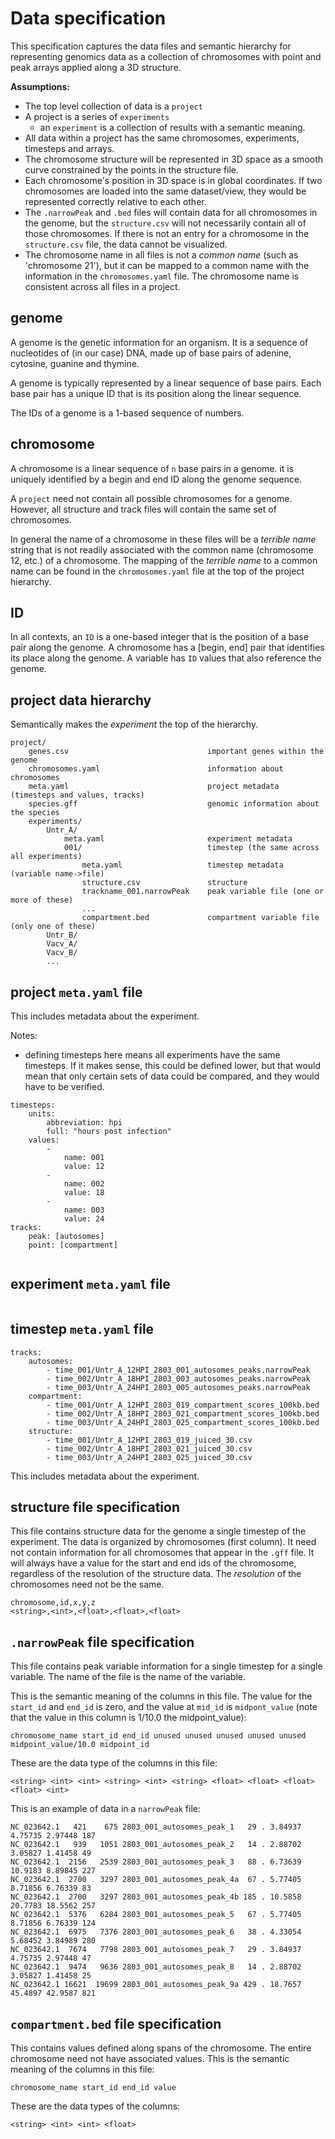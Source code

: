 # Data specification

This specification captures the data files and semantic hierarchy for representing genomics 
data as a collection of chromosomes with point and peak arrays applied along a 3D structure.

**Assumptions:**
- The top level collection of data is a `project`
- A project is a series of `experiments` 
    - an `experiment` is a collection of results with a semantic meaning.
- All data within a project has the same chromosomes, experiments, timesteps and arrays.
- The chromosome structure will be represented in 3D space as a smooth curve constrained 
  by the points in the structure file.
- Each chromosome's position in 3D space is in global coordinates. If two chromosomes are 
  loaded into the same dataset/view, they would be represented correctly relative to each other.
- The `.narrowPeak` and `.bed` files will contain data for all chromosomes in the genome, but
  the `structure.csv` will not necessarily contain all of those chromosomes. If there is
  not an entry for a chromosome in the `structure.csv` file, the data cannot be visualized.
- The chromosome name in all files is not a *common name* (such as 'chromosome 21'),
  but it can be mapped to a common name with the information in the `chromosomes.yaml` file.
  The chromosome name is consistent across all files in a project.

## genome

A genome is the genetic information for an organism. It is a sequence of nucleotides of
(in our case) DNA, made up of base pairs of adenine, cytosine, guanine and thymine.

A genome is typically represented by a linear sequence of base pairs. Each base pair has
a unique ID that is its position along the linear sequence.

The IDs of a genome is a 1-based sequence of numbers.

## chromosome

A chromosome is a linear sequence of `n` base pairs in a genome. it is uniquely identified
by a begin and end ID along the genome sequence.

A `project` need not contain all possible chromosomes for a genome. However, all structure
and track files will contain the same set of chromosomes.

In general the name of a chromosome in these files will be a *terrible name* string that 
is not readily associated with the common name (chromosome 12, etc.) of a chromosome. The 
mapping of the *terrible name* to a common name can be found in the `chromosomes.yaml` file
at the top of the project hierarchy.


## ID

In all contexts, an `ID` is a one-based integer that is the position of a base pair along
the genome. A chromosome has a [begin, end] pair that identifies its place along the
genome. A variable has `ID` values that also reference the genome. 

## project data hierarchy 

Semantically makes the *experiment* the top of the hierarchy.

```
project/
    genes.csv                               important genes within the genome 
    chromosomes.yaml                        information about chromosomes
    meta.yaml                               project metadata (timesteps and values, tracks)
    species.gff                             genomic information about the species
    experiments/                            
        Untr_A/
            meta.yaml                       experiment metadata
            001/                            timestep (the same across all experiments)
                meta.yaml                   timestep metadata (variable name->file)
                structure.csv               structure
                trackname_001.narrowPeak    peak variable file (one or more of these)
                ...
                compartment.bed             compartment variable file (only one of these)
        Untr_B/
        Vacv_A/
        Vacv_B/
        ...
```

## project `meta.yaml` file

This includes metadata about the experiment.

Notes:
- defining timesteps here means all experiments have the same timesteps. If it
  makes sense, this could be defined lower, but that would mean that only 
  certain sets of data could be compared, and they would have to be verified.

```
timesteps:
    units:
        abbreviation: hpi
        full: "hours post infection"
    values:
        - 
            name: 001
            value: 12
        - 
            name: 002
            value: 18
        - 
            name: 003
            value: 24
tracks: 
    peak: [autosomes]
    point: [compartment]
    
```

## experiment `meta.yaml` file

```
```

## timestep `meta.yaml` file

```
tracks:
    autosomes:
        - time_001/Untr_A_12HPI_2803_001_autosomes_peaks.narrowPeak
        - time_002/Untr_A_18HPI_2803_003_autosomes_peaks.narrowPeak
        - time_003/Untr_A_24HPI_2803_005_autosomes_peaks.narrowPeak
    compartment:
        - time_001/Untr_A_12HPI_2803_019_compartment_scores_100kb.bed
        - time_002/Untr_A_18HPI_2803_021_compartment_scores_100kb.bed
        - time_003/Untr_A_24HPI_2803_025_compartment_scores_100kb.bed
    structure:
        - time_001/Untr_A_12HPI_2803_019_juiced_30.csv
        - time_002/Untr_A_18HPI_2803_021_juiced_30.csv
        - time_003/Untr_A_24HPI_2803_025_juiced_30.csv
```


This includes metadata about the experiment.

## structure file specification

This file contains structure data for the genome a single timestep of the experiment.
The data is organized by chromosomes (first column). It need not contain information for
all chromosomes that appear in the `.gff` file. It will always have a value for the start
and end ids of the chromosome, regardless of the resolution of the structure data. 
The *resolution* of the chromosomes need not be the same.

```
chromosome,id,x,y,z
<string>,<int>,<float>,<float>,<float>
```


## `.narrowPeak` file specification

This file contains peak variable information for a single timestep for a single variable.
The name of the file is the name of the variable.

This is the semantic meaning of the columns in this file. The value for the `start_id` and
`end_id` is zero, and the value at `mid_id` is `midpont_value` (note that the value in this
column is 1/10.0 the midpoint_value):

```
chromosome_name start_id end_id unused unused unused unused unused midpoint_value/10.0 midpoint_id
```

These are the data type of the columns in this file:

```
<string> <int> <int> <string> <int> <string> <float> <float> <float> <float> <int>
```

This is an example of data in a `narrowPeak` file:

```
NC_023642.1   421    675 2803_001_autosomes_peak_1   29 . 3.84937 4.75735 2.97448 187
NC_023642.1   939   1051 2803_001_autosomes_peak_2   14 . 2.88702 3.05827 1.41458 49
NC_023642.1  2156   2539 2803_001_autosomes_peak_3   88 . 6.73639 10.9183 8.89845 227
NC_023642.1  2700   3297 2803_001_autosomes_peak_4a  67 . 5.77405 8.71856 6.76339 83
NC_023642.1  2700   3297 2803_001_autosomes_peak_4b 185 . 10.5858 20.7783 18.5562 257
NC_023642.1  5376   6284 2803_001_autosomes_peak_5   67 . 5.77405 8.71856 6.76339 124
NC_023642.1  6975   7376 2803_001_autosomes_peak_6   38 . 4.33054 5.68452 3.84989 280
NC_023642.1  7674   7798 2803_001_autosomes_peak_7   29 . 3.84937 4.75735 2.97448 47
NC_023642.1  9474   9636 2803_001_autosomes_peak_8   14 . 2.88702 3.05827 1.41458 25
NC_023642.1 16621  19699 2803_001_autosomes_peak_9a 429 . 18.7657 45.4897 42.9587 821
```

## `compartment.bed` file specification

This contains values defined along spans of the chromosome. The entire chromosome need not
have associated values. This is the semantic meaning of the columns in this file:

```
chromosome_name start_id end_id value
```

These are the data types of the columns:

```
<string> <int> <int> <float>
```
